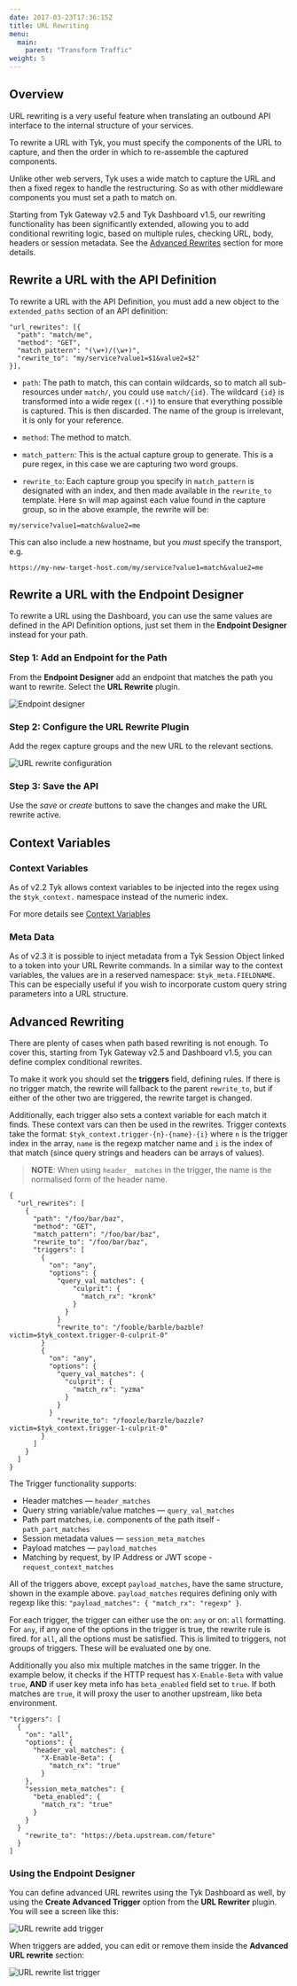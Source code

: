 ```yaml
---
date: 2017-03-23T17:36:15Z
title: URL Rewriting
menu:
  main:
    parent: "Transform Traffic"
weight: 5 
---
```


## Overview

URL rewriting is a very useful feature when translating an outbound API interface to the internal structure of your services.

To rewrite a URL with Tyk, you must specify the components of the URL to capture, and then the order in which to re-assemble the captured components.

Unlike other web servers, Tyk uses a wide match to capture the URL and then a fixed regex to handle the restructuring. So as with other middleware components you must set a path to match on.

Starting from Tyk Gateway v2.5 and Tyk Dashboard v1.5, our rewriting functionality has been significantly extended, allowing you to add conditional rewriting logic, based on multiple rules, checking URL, body, headers or session metadata. See the [Advanced Rewrites](#advanced) section for more details.

## Rewrite a URL with the API Definition

To rewrite a URL with the API Definition, you must add a new object to the `extended_paths` section of an API definition:

```{.copyWrapper}
"url_rewrites": [{
  "path": "match/me",
  "method": "GET",
  "match_pattern": "(\w+)/(\w+)",
  "rewrite_to": "my/service?value1=$1&value2=$2"
}],
```

*   `path`: The path to match, this can contain wildcards, so to match all sub-resources under `match/`, you could use `match/{id}`. The wildcard `{id}` is transformed into a wide regex (`(.*)`) to ensure that everything possible is captured. This is then discarded. The name of the group is irrelevant, it is only for your reference.

*   `method`: The method to match.

*   `match_pattern`: This is the actual capture group to generate. This is a pure regex, in this case we are capturing two word groups.

*   `rewrite_to`: Each capture group you specify in `match_pattern` is designated with an index, and then made available in the `rewrite_to` template. Here `$n` will map against each value found in the capture group, so in the above example, the rewrite will be:

```{.copyWrapper}
my/service?value1=match&value2=me
```

This can also include a new hostname, but you *must* specify the transport, e.g.

```{.copyWrapper}
https://my-new-target-host.com/my/service?value1=match&value2=me
```

## Rewrite a URL with the Endpoint Designer

To rewrite a URL using the Dashboard, you can use the same values are defined in the API Definition options, just set them in the **Endpoint Designer** instead for your path.

### Step 1: Add an Endpoint for the Path

From the **Endpoint Designer** add an endpoint that matches the path you want to rewrite. Select the **URL Rewrite** plugin.

![Endpoint designer](/docs/img/2.10/url_rewrite.png)

### Step 2: Configure the URL Rewrite Plugin

Add the regex capture groups and the new URL to the relevant sections.

![URL rewrite configuration](/docs/img/2.10/url_rewrite_settings.png)

### Step 3: Save the API

Use the *save* or *create* buttons to save the changes and make the URL rewrite active.

## Context Variables

### Context Variables

As of v2.2 Tyk allows context variables to be injected into the regex using the `$tyk_context.` namespace instead of the numeric index.

For more details see [Context Variables](/docs/concepts/context-variables/)

### Meta Data

As of v2.3 it is possible to inject metadata from a Tyk Session Object linked to a token into your URL Rewrite commands. In a similar way to the context variables, the values are in a reserved namespace: `$tyk_meta.FIELDNAME`. This can be especially useful if you wish to incorporate custom query string parameters into a URL structure.

## Advanced Rewriting

There are plenty of cases when path based rewriting is not enough. To cover this, starting from Tyk Gateway v2.5 and Dashboard v1.5, you can define complex conditional rewrites.

To make it work you should set the **triggers** field, defining rules. If there is no trigger match, the rewrite will fallback to the parent `rewrite_to`, but if either of the other two are triggered, the rewrite target is changed.

Additionally, each trigger also sets a context variable for each match it finds. These context vars can then be used in the rewrites. Trigger contexts take the format: `$tyk_context.trigger-{n}-{name}-{i}` where `n` is the trigger index in the array, `name` is the regexp matcher name and `i` is the index of that match (since query strings and headers can be arrays of values).

 > **NOTE**: When using `header_ matches` in the trigger, the name is the normalised form of the header name.


```{.copyWrapper}
{
  "url_rewrites": [
    {
      "path": "/foo/bar/baz",
      "method": "GET",
      "match_pattern": "/foo/bar/baz",
      "rewrite_to": "/foo/bar/baz",
      "triggers": [
        {
          "on": "any",
          "options": {
            "query_val_matches": {
                "culprit": {
                  "match_rx": "kronk"
                }
              }
            }
            "rewrite_to": "/fooble/barble/bazble?victim=$tyk_context.trigger-0-culprit-0"
        }
        {
          "on": "any",
          "options": {
            "query_val_matches": {
              "culprit": {
                "match_rx": "yzma"
              }
            }
          }
            "rewrite_to": "/foozle/barzle/bazzle?victim=$tyk_context.trigger-1-culprit-0"
        }
      ]
    }
  ]
}
```

The Trigger functionality supports:

* Header matches — `header_matches`
* Query string variable/value matches — `query_val_matches`
* Path part matches, i.e. components of the path itself - `path_part_matches`
* Session metadata values — `session_meta_matches`
* Payload matches — `payload_matches`
* Matching by request, by IP Address or JWT scope - `request_context_matches`

All of the triggers above, except `payload_matches`, have the same structure, shown in the example above. `payload_matches` requires defining only with regexp like this: `"payload_matches": { "match_rx": "regexp" }`.

For each trigger, the trigger can either use the on: `any` or on: `all` formatting. For `any`, if any one of the options in the trigger is true, the rewrite rule is fired. for `all`, all the options must be satisfied. This is limited to triggers, not groups of triggers. These will be evaluated one by one.

Additionally you also mix multiple matches in the same trigger. In the example below, it checks if the HTTP request has `X-Enable-Beta` with value `true`, **AND** if user key meta info has `beta_enabled` field set to `true`. If both matches are `true`, it will proxy the user to another upstream, like beta environment.
```{.copyWrapper}
"triggers": [
  {
    "on": "all",
    "options": {
      "header_val_matches": {
        "X-Enable-Beta": {
          "match_rx": "true"
        }
    },
    "session_meta_matches": {
      "beta_enabled": {
        "match_rx": "true"
      }
    }
  }
    "rewrite_to": "https://beta.upstream.com/feture"
  }
]
```

### Using the Endpoint Designer

You can define advanced URL rewrites using the Tyk Dashboard as well, by using the **Create Advanced Trigger** option from the **URL Rewriter** plugin. You will see a screen like this:

![URL rewrite add trigger](/docs/img/2.10/url_re-write_advanced.png)

When triggers are added, you can edit or remove them inside the **Advanced URL rewrite** section:

![URL rewrite list trigger](/docs/img/2.10/url_rewrite-advanced-edit.png)